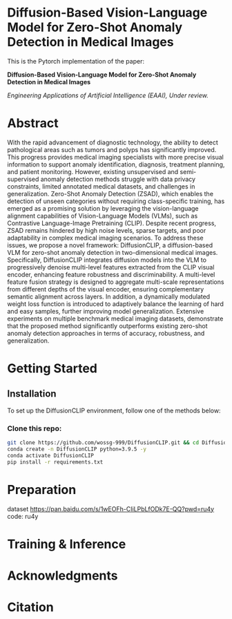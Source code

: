 # Diffusion-Based Vision-Language Model for Zero-Shot Anomaly Detection in Medical Images

This is the Pytorch implementation of the paper:

**Diffusion-Based Vision-Language Model for Zero-Shot Anomaly Detection in Medical Images**

*Engineering Applications of Artificial Intelligence (EAAI), Under review.*

# Abstract
With the rapid advancement of diagnostic technology, the ability to detect pathological areas such as tumors and polyps has significantly improved. This progress provides medical imaging specialists with more precise visual information to support anomaly identification, diagnosis, treatment planning, and patient monitoring. However, existing unsupervised and semi-supervised anomaly detection methods struggle with data privacy constraints, limited annotated medical datasets, and challenges in generalization. Zero-Shot Anomaly Detection (ZSAD), which enables the detection of unseen categories without requiring class-specific training, has emerged as a promising solution by leveraging the vision-language alignment capabilities of Vision-Language Models (VLMs), such as Contrastive Language-Image Pretraining (CLIP). Despite recent progress, ZSAD remains hindered by high noise levels, sparse targets, and poor adaptability in complex medical imaging scenarios. To address these issues, we propose a novel framework: DiffusionCLIP, a diffusion-based VLM for zero-shot anomaly detection in two-dimensional medical images. Specifically, DiffusionCLIP integrates diffusion models into the VLM to progressively denoise multi-level features extracted from the CLIP visual encoder, enhancing feature robustness and discriminability. A multi-level feature fusion strategy is designed to aggregate multi-scale representations from different depths of the visual encoder, ensuring complementary semantic alignment across layers. In addition, a dynamically modulated weight loss function is introduced to adaptively balance the learning of hard and easy samples, further improving model generalization. Extensive experiments on multiple benchmark medical imaging datasets, demonstrate that the proposed method significantly outperforms existing zero-shot anomaly detection approaches in terms of accuracy, robustness, and generalization.

# Getting Started

## Installation
To set up the DiffusionCLIP environment, follow one of the methods below:

### Clone this repo:
```bash
git clone https://github.com/wossg-999/DiffusionCLIP.git && cd DiffusionCLIP
conda create -n DiffusionCLIP python=3.9.5 -y
conda activate DiffusionCLIP
pip install -r requirements.txt
```

# Preparation
dataset https://pan.baidu.com/s/1wEOFh-CIiLPbLfODk7E-QQ?pwd=ru4y code: ru4y 
# Training & Inference

# Acknowledgments

# Citation
